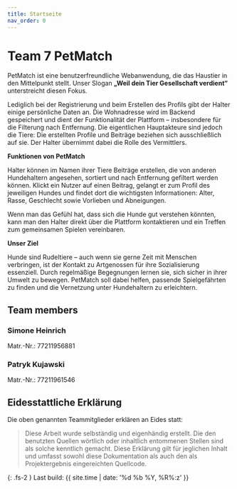 ```yaml
---
title: Startseite
nav_order: 0
---
```



# Team 7 PetMatch

PetMatch ist eine benutzerfreundliche Webanwendung, die das Haustier in den Mittelpunkt stellt. Unser Slogan **„Weil dein Tier Gesellschaft verdient“** unterstreicht diesen Fokus.

Lediglich bei der Registrierung und beim Erstellen des Profils gibt der Halter einige persönliche Daten an. 
Die Wohnadresse wird im Backend gespeichert und dient der Funktionalität der Plattform – insbesondere für die Filterung nach Entfernung. 
Die eigentlichen Hauptakteure sind jedoch die Tiere: Die erstellten Profile und Beiträge beziehen sich ausschließlich auf sie. Der Halter übernimmt dabei die Rolle des Vermittlers.

**Funktionen von PetMatch**

Halter können im Namen ihrer Tiere Beiträge erstellen, die von anderen Hundehaltern angesehen, sortiert und nach Entfernung gefiltert werden können. 
Klickt ein Nutzer auf einen Beitrag, gelangt er zum Profil des jeweiligen Hundes und findet dort die wichtigsten Informationen: Alter, Rasse, Geschlecht sowie Vorlieben und Abneigungen.

Wenn man das Gefühl hat, dass sich die Hunde gut verstehen könnten, kann man den Halter direkt über die Plattform kontaktieren und ein Treffen zum gemeinsamen Spielen vereinbaren.

**Unser Ziel**

Hunde sind Rudeltiere – auch wenn sie gerne Zeit mit Menschen verbringen, ist der Kontakt zu Artgenossen für ihre Sozialisierung essenziell. 
Durch regelmäßige Begegnungen lernen sie, sich sicher in ihrer Umwelt zu bewegen. PetMatch soll dabei helfen, passende Spielgefährten zu finden und die Vernetzung unter Hundehaltern zu erleichtern.

## Team members

### Simone Heinrich

Matr.-Nr.: 77211956881

### Patryk Kujawski

Matr.-Nr.: 77211961546

## Eidesstattliche Erklärung

Die oben genannten Teammitglieder erklären an Eides statt:

> Diese Arbeit wurde selbständig und eigenhändig erstellt. Die den benutzten Quellen wörtlich oder inhaltlich entommenen Stellen sind als solche kenntlich gemacht. Diese Erklärung gilt für jeglichen Inhalt und umfasst sowohl diese Dokumentation als auch den als Projektergebnis eingereichten Quellcode.

{: .fs-2 }
Last build: {{ site.time | date: '%d %b %Y, %R%:z' }}
